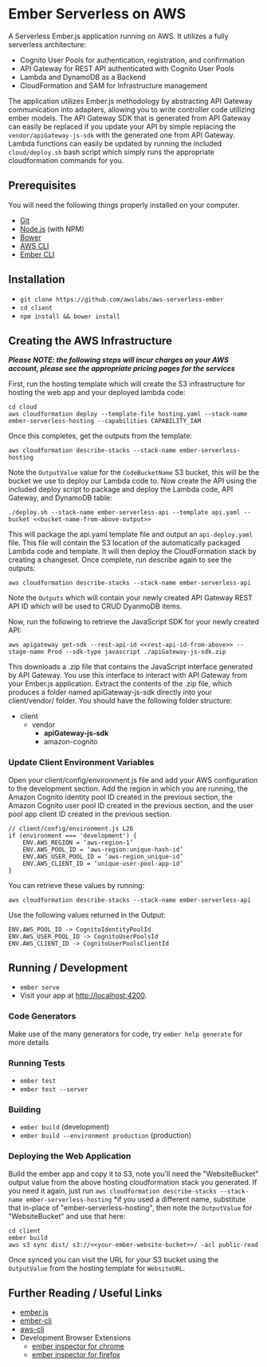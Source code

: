 # Ember Serverless on AWS

A Serverless Ember.js application running on AWS. It utilizes a fully serverless architecture:

 - Cognito User Pools for authentication, registration, and confirmation
 - API Gateway for REST API authenticated with Cognito User Pools
 - Lambda and DynamoDB as a Backend
 - CloudFormation and SAM for Infrastructure management

The application utilizes Ember.js methodology by abstracting API Gateway communication into adapters, allowing you to write controller code utilizing ember models. The API Gateway SDK that is generated from API Gateway can easily be replaced if you update your API by simple replacing the `vendor/apiGateway-js-sdk` with the generated one from API Gateway. Lambda functions can easily be updated by running the included `cloud/deploy.sh` bash script which simply runs the appropriate cloudformation commands for you.

## Prerequisites

You will need the following things properly installed on your computer.

* [Git](https://git-scm.com/)
* [Node.js](https://nodejs.org/) (with NPM)
* [Bower](https://bower.io/)
* [AWS CLI](https://aws.amazon.com/cli)
* [Ember CLI](https://ember-cli.com/)

## Installation

* `git clone https://github.com/awslabs/aws-serverless-ember`
* `cd client`
* `npm install && bower install`

## Creating the AWS Infrastructure

***Please NOTE: the following steps will incur charges on your AWS account, please see the appropriate pricing pages for the services***

First, run the hosting template which will create the S3 infrastructure for hosting the web app and your deployed lambda code:

    cd cloud
    aws cloudformation deploy --template-file hosting.yaml --stack-name ember-serverless-hosting --capabilities CAPABILITY_IAM

Once this completes, get the outputs from the template:

    aws cloudformation describe-stacks --stack-name ember-serverless-hosting

Note the `OutputValue` value for the `CodeBucketName` S3 bucket, this will be the bucket we use to deploy our Lambda code to. Now create the API using the included deploy script to package and deploy the Lambda code, API Gateway, and DynamoDB table:

    ./deploy.sh --stack-name ember-serverless-api --template api.yaml --bucket <<bucket-name-from-above-output>>

This will package the api.yaml template file and output an `api-deploy.yaml` file. This file will contain the S3 location of the automatically packaged Lambda code and template. It will then deploy the CloudFormation stack by creating a changeset. Once complete, run describe again to see the outputs:

    aws cloudformation describe-stacks --stack-name ember-serverless-api

Note the `Outputs` which will contain your newly created API Gateway REST API ID which will be used to CRUD DyanmoDB items. 

Now, run the following to retrieve the JavaScript SDK for your newly created API:

    aws apigateway get-sdk --rest-api-id <<rest-api-id-from-above>> --stage-name Prod --sdk-type javascript ./apiGateway-js-sdk.zip

This downloads a .zip file that contains the JavaScript interface generated by API Gateway. You use this interface to interact with API Gateway from your Ember.js application. Extract the contents of the .zip file, which produces a folder named apiGateway-js-sdk directly into your client/vendor/ folder. You should have the following folder structure:

- client
    - vendor
        - **apiGateway-js-sdk**
        - amazon-cognito

### Update Client Environment Variables

Open your client/config/environment.js file and add your AWS configuration to the development section. Add the region in which you are running, the Amazon Cognito identity pool ID created in the previous section, the Amazon Cognito user pool ID created in the previous section, and the user pool app client ID created in the previous section.

    // client/config/environment.js L26
    if (environment === 'development') {
        ENV.AWS_REGION = ‘aws-region-1’
        ENV.AWS_POOL_ID = ‘aws-region:unique-hash-id’
        ENV.AWS_USER_POOL_ID = ‘aws-region_unique-id’
        ENV.AWS_CLIENT_ID = ‘unique-user-pool-app-id’
    }

You can retrieve these values by running:

    aws cloudformation describe-stacks --stack-name ember-serverless-api

Use the following values returned in the Output:

    ENV.AWS_POOL_ID -> CognitoIdentityPoolId
    ENV.AWS_USER_POOL_ID -> CognitoUserPoolsId
    ENV.AWS_CLIENT_ID -> CognitoUserPoolsClientId

## Running / Development

* `ember serve`
* Visit your app at [http://localhost:4200](http://localhost:4200).

### Code Generators

Make use of the many generators for code, try `ember help generate` for more details

### Running Tests

* `ember test`
* `ember test --server`

### Building

* `ember build` (development)
* `ember build --environment production` (production)

### Deploying the Web Application

Build the ember app and copy it to S3, note you'll need the "WebsiteBucket" output value from the above hosting cloudformation stack you generated. If you need it again, just run `aws cloudformation describe-stacks --stack-name ember-serverless-hosting` *if you used a different name, substitute that in-place of "ember-serverless-hosting", then note the `OutputValue` for "WebsiteBucket" and use that here:

    cd client
    ember build
    aws s3 sync dist/ s3://<<your-ember-website-bucket>>/ -acl public-read

Once synced you can visit the URL for your S3 bucket using the `OutputValue` from the hosting template for `WebsiteURL`.

## Further Reading / Useful Links

* [ember.js](http://emberjs.com/)
* [ember-cli](https://ember-cli.com/)
* [aws-cli](https://aws.amazon.com/cli)
* Development Browser Extensions
  * [ember inspector for chrome](https://chrome.google.com/webstore/detail/ember-inspector/bmdblncegkenkacieihfhpjfppoconhi)
  * [ember inspector for firefox](https://addons.mozilla.org/en-US/firefox/addon/ember-inspector/)
